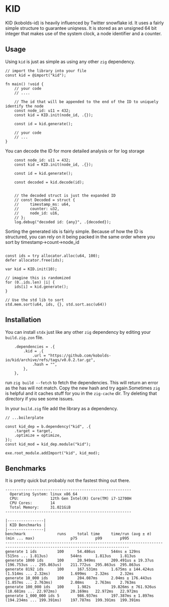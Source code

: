# KID

KID (kobolds-id) is heavily influenced by Twitter snowflake id. It uses a fairly simple structure to guarantee uniqness. It is stored as an unsigned 64 bit integer that makes use of the system clock, a node identifier and a counter.

## Usage

Using `kid` is just as simple as using any other `zig` dependency.

```zig
// import the library into your file
const kid = @import("kid");

fn main() !void {
    // your code
    // ....

    // The id that will be appended to the end of the ID to uniquely identify the node
    const node_id: u11 = 432;
    const kid = KID.init(node_id, .{});

    const id = kid.generate();

    // your code
    // ...
}
```

You can decode the ID for more detailed analysis or for log storage

```zig
    const node_id: u11 = 432;
    const kid = KID.init(node_id, .{});

    const id = kid.generate();

    const decoded = kid.decode(id);


    // the decoded struct is just the expanded ID
    // const Decoded = struct {
    //     timestamp_ms: u64,
    //     counter: u32,
    //     node_id: u16,
    // };
    log.debug("decoded id: {any}", .{decoded});

```

Sorting the generated ids is fairly simple. Because of how the ID is structured, you can rely on it being packed in the same order
where you sort by timestamp->count->node_id

```zig

const ids = try allocator.alloc(u64, 100);
defer allocator.free(ids);

var kid = KID.init(10);

// imagine this is randomized
for (0..ids.len) |i| {
    ids[i] = kid.generate();
}

// Use the std lib to sort
std.mem.sort(u64, ids, {}, std.sort.asc(u64))
```

## Installation

You can install `stdx` just like any other `zig` dependency by editing your `build.zig.zon` file.

```zig
    .dependencies = .{
        .kid = .{
            .url = "https://github.com/kobolds-io/kid/archive/refs/tags/v0.0.2.tar.gz",
            .hash = "",
        },
    },
```

run `zig build --fetch` to fetch the dependencies. This will return an error as the has will not match. Copy the new hash and try again.Sometimes `zig` is helpful and it caches stuff for you in the `zig-cache` dir. Try deleting that directory if you see some issues.

In your `build.zig` file add the library as a dependency.

```zig
// ...boilerplate

const kid_dep = b.dependency("kid", .{
    .target = target,
    .optimize = optimize,
});
const kid_mod = kid_dep.module("kid");

exe.root_module.addImport("kid", kid_mod);
```

## Benchmarks

It is pretty quick but probably not the fastest thing out there.

```plaintext
--------------------------------------------------------
  Operating System: linux x86_64
  CPU:              12th Gen Intel(R) Core(TM) i7-12700H
  CPU Cores:        14
  Total Memory:     31.021GiB
--------------------------------------------------------

|----------------|
| KID Benchmarks |
|----------------|
benchmark              runs     total time     time/run (avg ± σ)    (min ... max)                p75        p99        p995      
-----------------------------------------------------------------------------------------------------------------------------
generate 1 ids         100      54.486us       544ns ± 129ns         (515ns ... 1.813us)          544ns      1.813us    1.813us   
generate 1000 ids      100      20.949ms       209.491us ± 19.37us   (196.753us ... 295.863us)    211.772us  295.863us  295.863us 
generate 8192 ids      100      167.531ms      1.675ms ± 144.424us   (1.514ms ... 2.32ms)         1.699ms    2.32ms     2.32ms    
generate 10_000 ids    100      204.087ms      2.04ms ± 176.443us    (1.857ms ... 2.763ms)        2.08ms     2.763ms    2.763ms   
generate 100_000 ids   100      1.982s         19.826ms ± 761.926us  (18.681ms ... 22.972ms)      20.169ms   22.972ms   22.972ms  
generate 1_000_000 ids 5        986.937ms      197.387ms ± 1.897ms   (194.234ms ... 199.391ms)    197.787ms  199.391ms  199.391ms 
```

